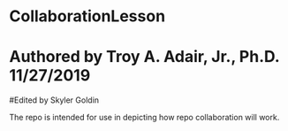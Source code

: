 # CollaborationLesson
# Authored by Troy A. Adair, Jr., Ph.D. 11/27/2019
#Edited by Skyler Goldin

The repo is intended for use in depicting how repo collaboration will work.
